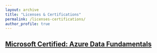 ```yaml
---
layout: archive
title: "Licenses & Certifications"
permalink: /licenses-certifications/
author_profile: true
---
```


## [Microsoft Certified: Azure Data Fundamentals](https://www.credly.com/badges/51e7622e-880b-49ff-bed7-262f83dc7d4a/public_url)
